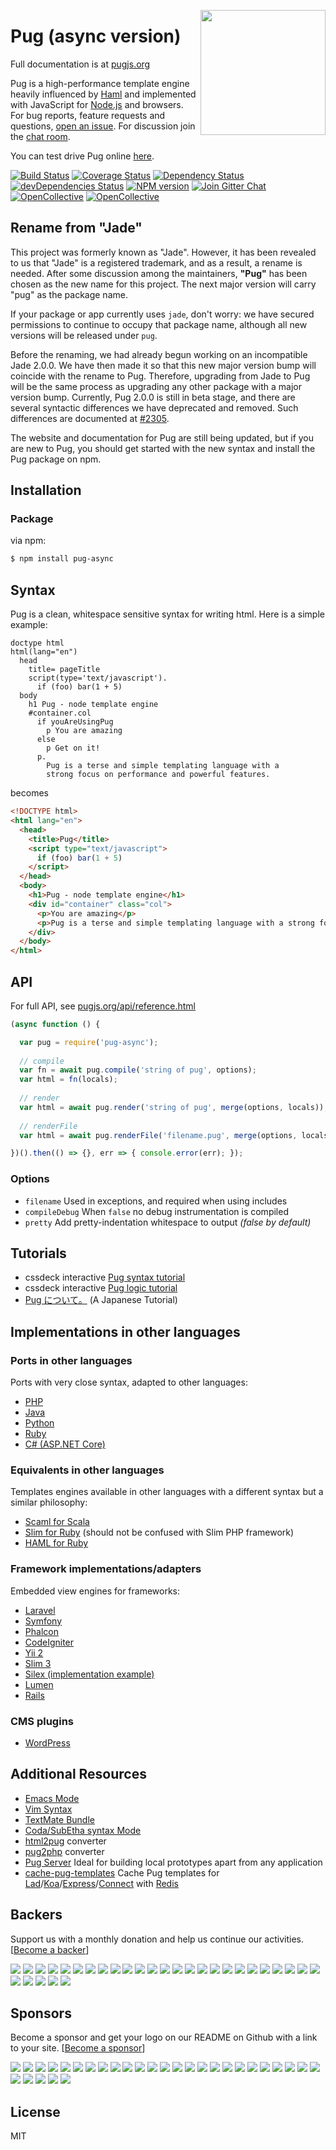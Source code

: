 <a href="https://pugjs.org"><img src="https://cdn.rawgit.com/pugjs/pug-logo/eec436cee8fd9d1726d7839cbe99d1f694692c0c/SVG/pug-final-logo-_-colour-128.svg" height="200" align="right"></a>
# Pug (async version)

Full documentation is at [pugjs.org](https://pugjs.org/)

 Pug is a high-performance template engine heavily influenced by [Haml](http://haml.info/)
 and implemented with JavaScript for [Node.js](http://nodejs.org) and browsers. For bug reports,
 feature requests and questions, [open an issue](https://github.com/pugjs/pug/issues/new).
 For discussion join the [chat room](https://gitter.im/pugjs/pug).

 You can test drive Pug online [here](https://pugjs.org/).

 [![Build Status](https://img.shields.io/travis/pugjs/pug/master.svg?style=flat)](https://travis-ci.org/pugjs/pug)
 [![Coverage Status](https://img.shields.io/coveralls/pugjs/pug/master.svg?style=flat)](https://coveralls.io/r/pugjs/pug?branch=master)
 [![Dependency Status](https://img.shields.io/david/pugjs/pug.svg?style=flat)](https://david-dm.org/pugjs/pug)
 [![devDependencies Status](https://img.shields.io/david/dev/pugjs/pug.svg?style=flat)](https://david-dm.org/pugjs/pug?type=dev)
 [![NPM version](https://img.shields.io/npm/v/pug.svg?style=flat)](https://www.npmjs.com/package/pug)
 [![Join Gitter Chat](https://img.shields.io/badge/gitter-join%20chat%20%E2%86%92-brightgreen.svg?style=flat)](https://gitter.im/pugjs/pug?utm_source=badge&utm_medium=badge&utm_campaign=pr-badge&utm_content=badge)
[![OpenCollective](https://opencollective.com/pug/backers/badge.svg)](#backers) 
[![OpenCollective](https://opencollective.com/pug/sponsors/badge.svg)](#sponsors)

## Rename from "Jade"

This project was formerly known as "Jade". However, it has been revealed to us that "Jade" is a registered trademark, and as a result, a rename is needed. After some discussion among the maintainers, **"Pug"** has been chosen as the new name for this project. The next major version will carry "pug" as the package name.

If your package or app currently uses `jade`, don't worry: we have secured permissions to continue to occupy that package name, although all new versions will be released under `pug`.

Before the renaming, we had already begun working on an incompatible Jade 2.0.0. We have then made it so that this new major version bump will coincide with the rename to Pug. Therefore, upgrading from Jade to Pug will be the same process as upgrading any other package with a major version bump. Currently, Pug 2.0.0 is still in beta stage, and there are several syntactic differences we have deprecated and removed. Such differences are documented at [#2305](https://github.com/pugjs/pug/issues/2305).

The website and documentation for Pug are still being updated, but if you are new to Pug, you should get started with the new syntax and install the Pug package on npm.

## Installation

### Package

via npm:

```bash
$ npm install pug-async
```

## Syntax

Pug is a clean, whitespace sensitive syntax for writing html.  Here is a simple example:

```pug
doctype html
html(lang="en")
  head
    title= pageTitle
    script(type='text/javascript').
      if (foo) bar(1 + 5)
  body
    h1 Pug - node template engine
    #container.col
      if youAreUsingPug
        p You are amazing
      else
        p Get on it!
      p.
        Pug is a terse and simple templating language with a
        strong focus on performance and powerful features.
```

becomes


```html
<!DOCTYPE html>
<html lang="en">
  <head>
    <title>Pug</title>
    <script type="text/javascript">
      if (foo) bar(1 + 5)
    </script>
  </head>
  <body>
    <h1>Pug - node template engine</h1>
    <div id="container" class="col">
      <p>You are amazing</p>
      <p>Pug is a terse and simple templating language with a strong focus on performance and powerful features.</p>
    </div>
  </body>
</html>
```

## API

For full API, see [pugjs.org/api/reference.html](https://pugjs.org/api/reference.html)

```js
(async function () {

  var pug = require('pug-async');
  
  // compile
  var fn = await pug.compile('string of pug', options);
  var html = fn(locals);
  
  // render
  var html = await pug.render('string of pug', merge(options, locals));
  
  // renderFile
  var html = await pug.renderFile('filename.pug', merge(options, locals));

})().then(() => {}, err => { console.error(err); });
```

### Options

 - `filename`  Used in exceptions, and required when using includes
 - `compileDebug`  When `false` no debug instrumentation is compiled
 - `pretty`    Add pretty-indentation whitespace to output _(false by default)_

## Tutorials

  - cssdeck interactive [Pug syntax tutorial](http://cssdeck.com/labs/learning-the-jade-templating-engine-syntax)
  - cssdeck interactive [Pug logic tutorial](http://cssdeck.com/labs/jade-templating-tutorial-codecast-part-2)
  - [Pug について。](https://gist.github.com/japboy/5402844) (A Japanese Tutorial)

## Implementations in other languages

### Ports in other languages

Ports with very close syntax, adapted to other languages:

  - [PHP](https://github.com/pug-php/pug)
  - [Java](https://github.com/neuland/jade4j)
  - [Python](https://github.com/kakulukia/pypugjs)
  - [Ruby](https://github.com/yivo/pug-ruby)
  - [C# (ASP.NET Core)](https://github.com/AspNetMonsters/pugzor)

### Equivalents in other languages


Templates engines available in other languages with a different syntax but a similar philosophy:

  - [Scaml for Scala](https://scalate.github.io/scalate/documentation/scaml-reference.html)
  - [Slim for Ruby](https://github.com/slim-template/slim) (should not be confused with Slim PHP framework)
  - [HAML for Ruby](http://haml.info/)
  
### Framework implementations/adapters

Embedded view engines for frameworks:

  - [Laravel](https://github.com/BKWLD/laravel-pug)
  - [Symfony](https://github.com/pug-php/pug-symfony)
  - [Phalcon](https://github.com/pug-php/pug-phalcon)
  - [CodeIgniter](https://github.com/pug-php/ci-pug-engine)
  - [Yii 2](https://github.com/pug-php/pug-yii2)
  - [Slim 3](https://github.com/pug-php/pug-slim)
  - [Silex (implementation example)](https://gist.github.com/kylekatarnls/ba13e4361ab14f4ff5d2a5775eb0cc10)
  - [Lumen](https://github.com/BKWLD/laravel-pug#use-in-lumen)
  - [Rails](https://github.com/yivo/pug-rails)

### CMS plugins

  - [WordPress](https://github.com/welaika/wordless)

## Additional Resources

  - [Emacs Mode](https://github.com/brianc/jade-mode)
  - [Vim Syntax](https://github.com/digitaltoad/vim-pug)
  - [TextMate Bundle](http://github.com/miksago/jade-tmbundle)
  - [Coda/SubEtha syntax Mode](https://github.com/aaronmccall/jade.mode)
  - [html2pug](https://github.com/donpark/html2jade) converter
  - [pug2php](https://github.com/SE7ENSKY/jade2php) converter
  - [Pug Server](https://github.com/ctrlaltdev/pug-server) Ideal for building local prototypes apart from any application
  - [cache-pug-templates](https://github.com/ladjs/cache-pug-templates) Cache Pug templates for [Lad](https://github.com/ladjs/lad)/[Koa](https://github.com/koajs/koa)/[Express](https://github.com/expressjs/express)/[Connect](https://github.com/senchalabs/connect) with [Redis](https://redis.io/)


## Backers
Support us with a monthly donation and help us continue our activities. [[Become a backer](https://opencollective.com/pug#backer)]

<a href="https://opencollective.com/pug/backer/0/website" target="_blank"><img src="https://opencollective.com/pug/backer/0/avatar.svg"></a>
<a href="https://opencollective.com/pug/backer/1/website" target="_blank"><img src="https://opencollective.com/pug/backer/1/avatar.svg"></a>
<a href="https://opencollective.com/pug/backer/2/website" target="_blank"><img src="https://opencollective.com/pug/backer/2/avatar.svg"></a>
<a href="https://opencollective.com/pug/backer/3/website" target="_blank"><img src="https://opencollective.com/pug/backer/3/avatar.svg"></a>
<a href="https://opencollective.com/pug/backer/4/website" target="_blank"><img src="https://opencollective.com/pug/backer/4/avatar.svg"></a>
<a href="https://opencollective.com/pug/backer/5/website" target="_blank"><img src="https://opencollective.com/pug/backer/5/avatar.svg"></a>
<a href="https://opencollective.com/pug/backer/6/website" target="_blank"><img src="https://opencollective.com/pug/backer/6/avatar.svg"></a>
<a href="https://opencollective.com/pug/backer/7/website" target="_blank"><img src="https://opencollective.com/pug/backer/7/avatar.svg"></a>
<a href="https://opencollective.com/pug/backer/8/website" target="_blank"><img src="https://opencollective.com/pug/backer/8/avatar.svg"></a>
<a href="https://opencollective.com/pug/backer/9/website" target="_blank"><img src="https://opencollective.com/pug/backer/9/avatar.svg"></a>
<a href="https://opencollective.com/pug/backer/10/website" target="_blank"><img src="https://opencollective.com/pug/backer/10/avatar.svg"></a>
<a href="https://opencollective.com/pug/backer/11/website" target="_blank"><img src="https://opencollective.com/pug/backer/11/avatar.svg"></a>
<a href="https://opencollective.com/pug/backer/12/website" target="_blank"><img src="https://opencollective.com/pug/backer/12/avatar.svg"></a>
<a href="https://opencollective.com/pug/backer/13/website" target="_blank"><img src="https://opencollective.com/pug/backer/13/avatar.svg"></a>
<a href="https://opencollective.com/pug/backer/14/website" target="_blank"><img src="https://opencollective.com/pug/backer/14/avatar.svg"></a>
<a href="https://opencollective.com/pug/backer/15/website" target="_blank"><img src="https://opencollective.com/pug/backer/15/avatar.svg"></a>
<a href="https://opencollective.com/pug/backer/16/website" target="_blank"><img src="https://opencollective.com/pug/backer/16/avatar.svg"></a>
<a href="https://opencollective.com/pug/backer/17/website" target="_blank"><img src="https://opencollective.com/pug/backer/17/avatar.svg"></a>
<a href="https://opencollective.com/pug/backer/18/website" target="_blank"><img src="https://opencollective.com/pug/backer/18/avatar.svg"></a>
<a href="https://opencollective.com/pug/backer/19/website" target="_blank"><img src="https://opencollective.com/pug/backer/19/avatar.svg"></a>
<a href="https://opencollective.com/pug/backer/20/website" target="_blank"><img src="https://opencollective.com/pug/backer/20/avatar.svg"></a>
<a href="https://opencollective.com/pug/backer/21/website" target="_blank"><img src="https://opencollective.com/pug/backer/21/avatar.svg"></a>
<a href="https://opencollective.com/pug/backer/22/website" target="_blank"><img src="https://opencollective.com/pug/backer/22/avatar.svg"></a>
<a href="https://opencollective.com/pug/backer/23/website" target="_blank"><img src="https://opencollective.com/pug/backer/23/avatar.svg"></a>
<a href="https://opencollective.com/pug/backer/24/website" target="_blank"><img src="https://opencollective.com/pug/backer/24/avatar.svg"></a>
<a href="https://opencollective.com/pug/backer/25/website" target="_blank"><img src="https://opencollective.com/pug/backer/25/avatar.svg"></a>
<a href="https://opencollective.com/pug/backer/26/website" target="_blank"><img src="https://opencollective.com/pug/backer/26/avatar.svg"></a>
<a href="https://opencollective.com/pug/backer/27/website" target="_blank"><img src="https://opencollective.com/pug/backer/27/avatar.svg"></a>
<a href="https://opencollective.com/pug/backer/28/website" target="_blank"><img src="https://opencollective.com/pug/backer/28/avatar.svg"></a>
<a href="https://opencollective.com/pug/backer/29/website" target="_blank"><img src="https://opencollective.com/pug/backer/29/avatar.svg"></a>

## Sponsors
Become a sponsor and get your logo on our README on Github with a link to your site. [[Become a sponsor](https://opencollective.com/pug#sponsor)]

<a href="https://opencollective.com/pug/sponsor/0/website" target="_blank"><img src="https://opencollective.com/pug/sponsor/0/avatar.svg"></a>
<a href="https://opencollective.com/pug/sponsor/1/website" target="_blank"><img src="https://opencollective.com/pug/sponsor/1/avatar.svg"></a>
<a href="https://opencollective.com/pug/sponsor/2/website" target="_blank"><img src="https://opencollective.com/pug/sponsor/2/avatar.svg"></a>
<a href="https://opencollective.com/pug/sponsor/3/website" target="_blank"><img src="https://opencollective.com/pug/sponsor/3/avatar.svg"></a>
<a href="https://opencollective.com/pug/sponsor/4/website" target="_blank"><img src="https://opencollective.com/pug/sponsor/4/avatar.svg"></a>
<a href="https://opencollective.com/pug/sponsor/5/website" target="_blank"><img src="https://opencollective.com/pug/sponsor/5/avatar.svg"></a>
<a href="https://opencollective.com/pug/sponsor/6/website" target="_blank"><img src="https://opencollective.com/pug/sponsor/6/avatar.svg"></a>
<a href="https://opencollective.com/pug/sponsor/7/website" target="_blank"><img src="https://opencollective.com/pug/sponsor/7/avatar.svg"></a>
<a href="https://opencollective.com/pug/sponsor/8/website" target="_blank"><img src="https://opencollective.com/pug/sponsor/8/avatar.svg"></a>
<a href="https://opencollective.com/pug/sponsor/9/website" target="_blank"><img src="https://opencollective.com/pug/sponsor/9/avatar.svg"></a>
<a href="https://opencollective.com/pug/sponsor/10/website" target="_blank"><img src="https://opencollective.com/pug/sponsor/10/avatar.svg"></a>
<a href="https://opencollective.com/pug/sponsor/11/website" target="_blank"><img src="https://opencollective.com/pug/sponsor/11/avatar.svg"></a>
<a href="https://opencollective.com/pug/sponsor/12/website" target="_blank"><img src="https://opencollective.com/pug/sponsor/12/avatar.svg"></a>
<a href="https://opencollective.com/pug/sponsor/13/website" target="_blank"><img src="https://opencollective.com/pug/sponsor/13/avatar.svg"></a>
<a href="https://opencollective.com/pug/sponsor/14/website" target="_blank"><img src="https://opencollective.com/pug/sponsor/14/avatar.svg"></a>
<a href="https://opencollective.com/pug/sponsor/15/website" target="_blank"><img src="https://opencollective.com/pug/sponsor/15/avatar.svg"></a>
<a href="https://opencollective.com/pug/sponsor/16/website" target="_blank"><img src="https://opencollective.com/pug/sponsor/16/avatar.svg"></a>
<a href="https://opencollective.com/pug/sponsor/17/website" target="_blank"><img src="https://opencollective.com/pug/sponsor/17/avatar.svg"></a>
<a href="https://opencollective.com/pug/sponsor/18/website" target="_blank"><img src="https://opencollective.com/pug/sponsor/18/avatar.svg"></a>
<a href="https://opencollective.com/pug/sponsor/19/website" target="_blank"><img src="https://opencollective.com/pug/sponsor/19/avatar.svg"></a>
<a href="https://opencollective.com/pug/sponsor/20/website" target="_blank"><img src="https://opencollective.com/pug/sponsor/20/avatar.svg"></a>
<a href="https://opencollective.com/pug/sponsor/21/website" target="_blank"><img src="https://opencollective.com/pug/sponsor/21/avatar.svg"></a>
<a href="https://opencollective.com/pug/sponsor/22/website" target="_blank"><img src="https://opencollective.com/pug/sponsor/22/avatar.svg"></a>
<a href="https://opencollective.com/pug/sponsor/23/website" target="_blank"><img src="https://opencollective.com/pug/sponsor/23/avatar.svg"></a>
<a href="https://opencollective.com/pug/sponsor/24/website" target="_blank"><img src="https://opencollective.com/pug/sponsor/24/avatar.svg"></a>
<a href="https://opencollective.com/pug/sponsor/25/website" target="_blank"><img src="https://opencollective.com/pug/sponsor/25/avatar.svg"></a>
<a href="https://opencollective.com/pug/sponsor/26/website" target="_blank"><img src="https://opencollective.com/pug/sponsor/26/avatar.svg"></a>
<a href="https://opencollective.com/pug/sponsor/27/website" target="_blank"><img src="https://opencollective.com/pug/sponsor/27/avatar.svg"></a>
<a href="https://opencollective.com/pug/sponsor/28/website" target="_blank"><img src="https://opencollective.com/pug/sponsor/28/avatar.svg"></a>
<a href="https://opencollective.com/pug/sponsor/29/website" target="_blank"><img src="https://opencollective.com/pug/sponsor/29/avatar.svg"></a>

## License

MIT
